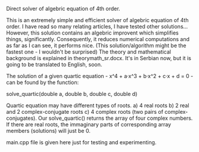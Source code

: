Direct solver of algebric equation of 4th order.

This is an extremely simple and efficient solver of algebric equation of 4th order. I have read so many relating articles, I have tested other solutions... However, this solution contains an algebric improvent which simplifies things, significantly. Consequently, it reduces numerical computations and as far as I can see, it performs nice. (This solution/algorithm might be the fastest one - I wouldn't be surprised) The theory and mathematical background is explained in theorymath_sr.docx. It's in Serbian now, but it is going to be translated to English, soon.

The solution of a given quartic equation - x^4 + a·x^3 + b·x^2 + c·x + d = 0 - can be found by the function: 

solve_quartic(double a, double b, double c, double d)

Quartic equation may have different types of roots. a) 4 real roots b) 2 real and 2 complex-conjugate roots c) 4 complex roots (two pairs of complex-conjugates). Our solve_quartic() returns the array of four complex numbers. If there are real roots, the immaginary parts of corresponding array members (solutions) will just be 0.

main.cpp file is given here just for testing and experimenting.
